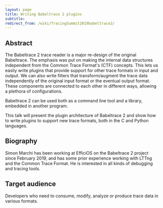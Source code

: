 ```yaml
---
layout: page
title: Writing Babeltrace 2 plugins
subtitle: 
redirect_from: /wiki/TracingSummit2019babeltrace2/
---
```


## Abstract
The Babeltrace 2 trace reader is a major re-design of the original Babeltrace. The emphasis was put on making the internal data structures independent from the Common Trace Format's (CTF) concepts. This lets us easily write plugins that provide support for other trace formats in input and output. We can also write filters that transform/augment the trace data independently of the original input format or the eventual output format. These components are connected to each other in different ways, allowing a plethora of configurations.

Babeltrace 2 can be used both as a command line tool and a library, embedded in another program.

This talk will present the plugin architecture of Babeltrace 2 and show how to write plugins to support new trace formats, both in the C and Python languages.

## Biography
Simon Marchi has been working at EfficiOS on the Babeltrace 2 project since February 2019, and has some prior experience working with LTTng and the Common Trace Format. He is interested in all kinds of debugging and tracing tools.

## Target audience
Developers who need to consume, modify, analyze or produce trace data in various formats.
